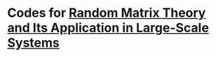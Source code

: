 # Codes for [Random Matrix Theory and Its Application in Large-Scale Systems](https://zhenyu-liao.github.io/teaching/)
